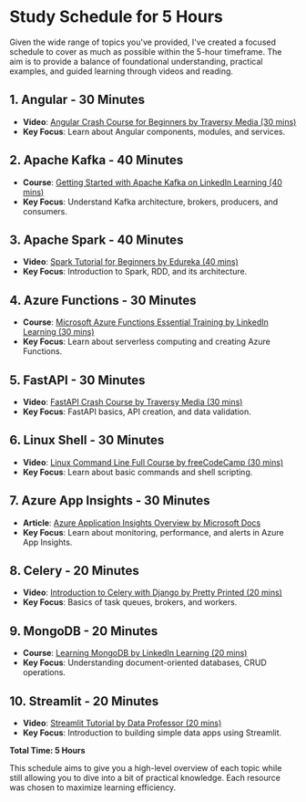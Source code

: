 # Study Schedule for 5 Hours

Given the wide range of topics you've provided, I've created a focused schedule to cover as much as possible within the 5-hour timeframe. The aim is to provide a balance of foundational understanding, practical examples, and guided learning through videos and reading.

## 1. Angular - 30 Minutes
- **Video**: [Angular Crash Course for Beginners by Traversy Media (30 mins)](https://www.youtube.com/watch?v=3qBXWUpoPHo)  
- **Key Focus**: Learn about Angular components, modules, and services.

## 2. Apache Kafka - 40 Minutes
- **Course**: [Getting Started with Apache Kafka on LinkedIn Learning (40 mins)](https://www.linkedin.com/learning/getting-started-with-apache-kafka)  
- **Key Focus**: Understand Kafka architecture, brokers, producers, and consumers.

## 3. Apache Spark - 40 Minutes
- **Video**: [Spark Tutorial for Beginners by Edureka (40 mins)](https://www.youtube.com/watch?v=Hk5gA6qWpRM)  
- **Key Focus**: Introduction to Spark, RDD, and its architecture.

## 4. Azure Functions - 30 Minutes
- **Course**: [Microsoft Azure Functions Essential Training by LinkedIn Learning (30 mins)](https://www.linkedin.com/learning/azure-functions-essential-training)  
- **Key Focus**: Learn about serverless computing and creating Azure Functions.

## 5. FastAPI - 30 Minutes
- **Video**: [FastAPI Crash Course by Traversy Media (30 mins)](https://www.youtube.com/watch?v=7t2alSnE2-I)  
- **Key Focus**: FastAPI basics, API creation, and data validation.

## 6. Linux Shell - 30 Minutes
- **Video**: [Linux Command Line Full Course by freeCodeCamp (30 mins)](https://www.youtube.com/watch?v=ZtqBQ68cfJc)  
- **Key Focus**: Learn about basic commands and shell scripting.

## 7. Azure App Insights - 30 Minutes
- **Article**: [Azure Application Insights Overview by Microsoft Docs](https://docs.microsoft.com/en-us/azure/azure-monitor/app/app-insights-overview)  
- **Key Focus**: Learn about monitoring, performance, and alerts in Azure App Insights.

## 8. Celery - 20 Minutes
- **Video**: [Introduction to Celery with Django by Pretty Printed (20 mins)](https://www.youtube.com/watch?v=UAYQuzQmEVs)  
- **Key Focus**: Basics of task queues, brokers, and workers.

## 9. MongoDB - 20 Minutes
- **Course**: [Learning MongoDB by LinkedIn Learning (20 mins)](https://www.linkedin.com/learning/learning-mongodb)  
- **Key Focus**: Understanding document-oriented databases, CRUD operations.

## 10. Streamlit - 20 Minutes
- **Video**: [Streamlit Tutorial by Data Professor (20 mins)](https://www.youtube.com/watch?v=JwSS70SZdyM)  
- **Key Focus**: Introduction to building simple data apps using Streamlit.

**Total Time: 5 Hours**

This schedule aims to give you a high-level overview of each topic while still allowing you to dive into a bit of practical knowledge. Each resource was chosen to maximize learning efficiency.

